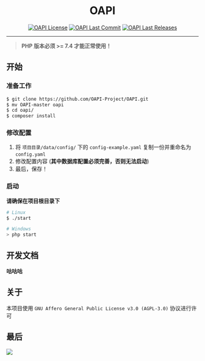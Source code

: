<!--
 * @Author: ohmyga
 * @Date: 2021-11-14 01:15:41
 * @LastEditTime: 2021-11-14 01:56:44
-->
<div align="center">
<h1>OAPI</h1>

[![OAPI License](https://img.shields.io/badge/License-AGPL%20V3.0-blue)](https://github.com/OAPI-Project/OAPI/blob/master/LICENSE)
[![OAPI Last Commit](https://img.shields.io/github/last-commit/OAPI-Project/OAPI/master)](https://github.com/OAPI-Project/OAPI/commits/master)
[![OAPI Last Releases](https://img.shields.io/github/v/release/OAPI-Project/OAPI)](https://github.com/OAPI-Project/OAPI/releases/latest)

</div>

---

> **PHP 版本必须 >= 7.4 才能正常使用！**

## 开始

### 准备工作

```bash
$ git clone https://github.com/OAPI-Project/OAPI.git
$ mv OAPI-master oapi
$ cd oapi/
$ composer install
```

### 修改配置

1. 将 `项目目录/data/config/` 下的 `config-example.yaml` 复制一份并重命名为 `config.yaml`
2. 修改配置内容 (**其中数据库配置必须完善，否则无法启动**)
3. 最后，保存！

### 启动

**请确保在项目根目录下**

```bash
# Linux
$ ./start

# Windows
> php start
```

## 开发文档
**咕咕咕**

## 关于
本项目使用 `GNU Affero General Public License v3.0 (AGPL-3.0)` 协议进行许可

## 最后

<p>
  <img src="https://cdn.jsdelivr.net/gh/OrientalFantasy/pigeon_message/img/gugugu.jpg">
</p>
